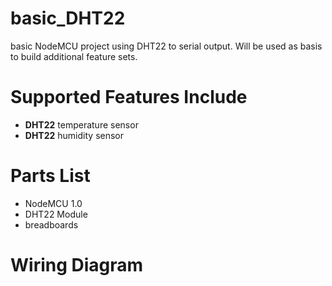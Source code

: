 # basic_DHT22
basic NodeMCU project using DHT22 to serial output. Will be used as basis to build additional feature sets. 

# Supported Features Include
- **DHT22** temperature sensor
- **DHT22** humidity sensor

# Parts List
- NodeMCU 1.0
- DHT22 Module
- breadboards

# Wiring Diagram

